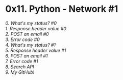 # 0x11. Python - Network #1
*0. What's my status? #0*\
*1. Response header value #0*\
*2. POST an email #0*\
*3. Error code #0*\
*4. What's my status? #1*\
*5. Response header value #1*\
*6. POST an email #1*\
*7. Error code #1*\
*8. Search API*\
*9. My GitHub!*